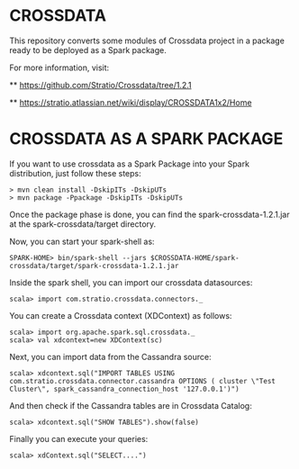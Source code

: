 CROSSDATA
=========

This repository converts some modules of Crossdata project in a package ready to be deployed as a Spark package.

For more information, visit:

** https://github.com/Stratio/Crossdata/tree/1.2.1

** https://stratio.atlassian.net/wiki/display/CROSSDATA1x2/Home

CROSSDATA AS A SPARK PACKAGE
=============================
If you want to use crossdata as a Spark Package into your Spark distribution, just follow these steps:

    > mvn clean install -DskipITs -DskipUTs
    > mvn package -Ppackage -DskipITs -DskipUTs

Once the package phase is done, you can find the spark-crossdata-1.2.1.jar at the spark-crossdata/target directory.

Now, you can start your spark-shell as:

    SPARK-HOME> bin/spark-shell --jars $CROSSDATA-HOME/spark-crossdata/target/spark-crossdata-1.2.1.jar
    

Inside the spark shell, you can import our crossdata datasources:

    scala> import com.stratio.crossdata.connectors._
    
You can create a Crossdata context (XDContext) as follows:

    scala> import org.apache.spark.sql.crossdata._
    scala> val xdcontext=new XDContext(sc)
    
Next, you can import data from the Cassandra source:

    scala> xdcontext.sql("IMPORT TABLES USING com.stratio.crossdata.connector.cassandra OPTIONS ( cluster \"Test Cluster\", spark_cassandra_connection_host '127.0.0.1')")

And then check if the Cassandra tables are in Crossdata Catalog:

    scala> xdcontext.sql("SHOW TABLES").show(false)
    
Finally you can execute your queries:

    scala> xdContext.sql("SELECT....")
    
    

